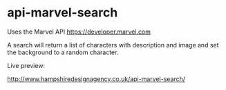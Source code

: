 # api-marvel-search

Uses the Marvel API https://developer.marvel.com

A search will return a list of characters with description and image and set the background to a random character.

Live preview:

http://www.hampshiredesignagency.co.uk/api-marvel-search/
